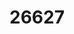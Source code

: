 ---
title: '26627'
categories:
  - MAI1
  - PMA1
description: Use measurement to solve problems
pdf: 'https://www.nzqa.govt.nz/nqfdocs/units/pdf/26627.pdf'
level: '1'
credits: '3'
assessment: Internal
---